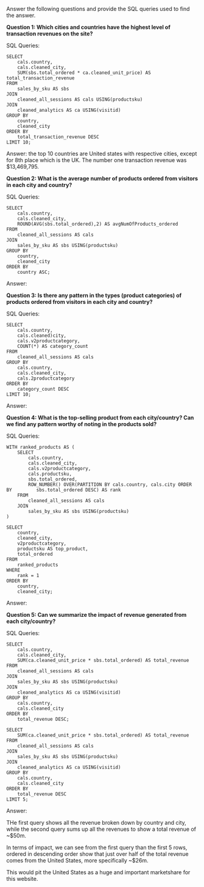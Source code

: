 Answer the following questions and provide the SQL queries used to find the answer.

    
**Question 1: Which cities and countries have the highest level of transaction revenues on the site?**


SQL Queries:

```
SELECT
    cals.country,
    cals.cleaned_city,
    SUM(sbs.total_ordered * ca.cleaned_unit_price) AS total_transaction_revenue
FROM
    sales_by_sku AS sbs
JOIN
    cleaned_all_sessions AS cals USING(productsku)
JOIN
    cleaned_analytics AS ca USING(visitid)
GROUP BY
    country,
    cleaned_city
ORDER BY
    total_transaction_revenue DESC
LIMIT 10;
```

Answer: the top 10 countries are United states with respective cities, except for 8th place which is the UK. The number one transaction revenue was $13,469,795.


**Question 2: What is the average number of products ordered from visitors in each city and country?**


SQL Queries:
```
SELECT
    cals.country,
    cals.cleaned_city,
    ROUND(AVG(sbs.total_ordered),2) AS avgNumOfProducts_ordered
FROM
    cleaned_all_sessions AS cals
JOIN
    sales_by_sku AS sbs USING(productsku)
GROUP BY
    country,
    cleaned_city
ORDER BY
    country ASC;
```

Answer:



**Question 3: Is there any pattern in the types (product categories) of products ordered from visitors in each city and country?**


SQL Queries:

```
SELECT
    cals.country,
    cals.cleaned)city,
    cals.v2productcategory,
    COUNT(*) AS category_count
FROM
    cleaned_all_sessions AS cals
GROUP BY
    cals.country, 
    cals.cleaned_city, 
    cals.2productcategory
ORDER BY
    category_count DESC
LIMIT 10;
```


Answer:



**Question 4: What is the top-selling product from each city/country? Can we find any pattern worthy of noting in the products sold?**


SQL Queries:

```
WITH ranked_products AS (
    SELECT
        cals.country,
        cals.cleaned_city,
        cals.v2productcategory,
        cals.productsku,
        sbs.total_ordered,
        ROW_NUMBER() OVER(PARTITION BY cals.country, cals.city ORDER BY 		sbs.total_ordered DESC) AS rank
    FROM
        cleaned_all_sessions AS cals
    JOIN
        sales_by_sku AS sbs USING(productsku)
)

SELECT
    country,
    cleaned_city,
    v2productcategory,
    productsku AS top_product,
    total_ordered
FROM
    ranked_products
WHERE
    rank = 1
ORDER BY
    country,
    cleaned_city;
```

Answer:



**Question 5: Can we summarize the impact of revenue generated from each city/country?**

SQL Queries:

```
SELECT
    cals.country,
    cals.cleaned_city,
    SUM(ca.cleaned_unit_price * sbs.total_ordered) AS total_revenue
FROM
    cleaned_all_sessions AS cals
JOIN
    sales_by_sku AS sbs USING(productsku)
JOIN
    cleaned_analytics AS ca USING(visitid)
GROUP BY
    cals.country, 
    cals.cleaned_city
ORDER BY
    total_revenue DESC;
```
```
SELECT
    SUM(ca.cleaned_unit_price * sbs.total_ordered) AS total_revenue
FROM
    cleaned_all_sessions AS cals
JOIN
    sales_by_sku AS sbs USING(productsku)
JOIN
    cleaned_analytics AS ca USING(visitid)
GROUP BY
    cals.country,
    cals.cleaned_city
ORDER BY
    total_revenue DESC
LIMIT 5;

```

Answer:

THe first query shows all the revenue broken down by country and city, while the second query sums up all the revenues to show a total revenue of ~$50m. 

In terms of impact, we can see from the first query than the first 5 rows, ordered in descending order show that just over half of the total revenue comes from the United States, more specifically ~$26m.

This would pit the United States as a huge and important marketshare for this website.





